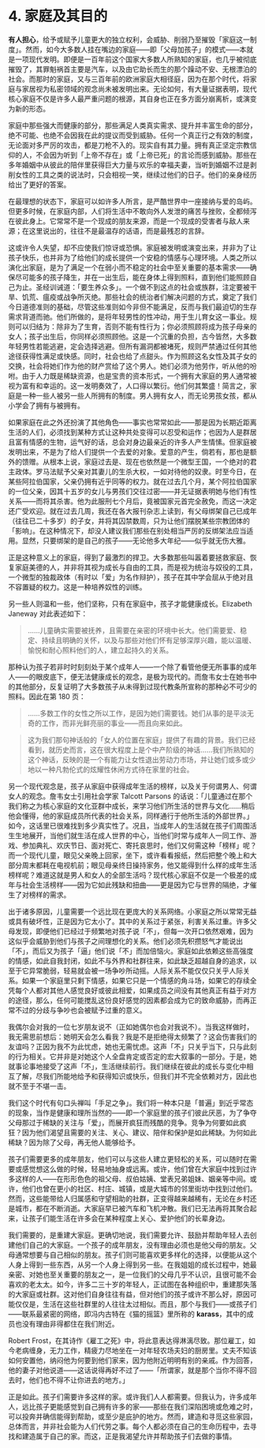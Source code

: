 # 4. 家庭及其目的

**有人担心**，给予或赋予儿童更大的独立权利，会威胁、削弱乃至摧毁「家庭这一制度」。然而，如今大多数人挂在嘴边的家庭——即「父母加孩子」的模式——本就是一项现代发明。即便是一百年前这个国家大多数人所熟知的家庭，也几乎被彻底摧毁了，其罪魁祸首主要是汽车，以及由它助长而生的那个躁动不安、无根漂泊的社会。而那时的家庭，又与三百年前的欧洲家庭大相径庭，因为在那个时代，将家庭与家居视为私密领域的观念尚未被发明出来。无论如何，有大量证据表明，现代核心家庭不仅是许多人最严重问题的根源，其自身也正在多方面分崩离析，或演变为新的形态。

家庭中那些强大而健康的部分，那些满足人类真实需求、提升并丰富生命的部分，绝不可能、也绝不会因我在此的提议而受到威胁。任何一个真正行之有效的制度，无论面对多严厉的攻击，都是刀枪不入的。现实自有其力量。拥有真正坚定宗教信仰的人，不会因为听到「上帝不存在」或「上帝已死」的言论而感到威胁。那些在多年婚姻中从彼此的陪伴里获得巨大力量与欢乐的幸福夫妻，当听到婚姻不过是剥削女性的工具之类的说法时，只会相视一笑，继续过他们的日子。他们的亲身经历给出了更好的答案。

在最理想的状态下，家庭可以如许多人所言，是严酷世界中一座接纳与爱的岛屿。但更多时候，在家庭内部，人们将生活中不敢向外人发泄的痛苦与挫败，全都倾泻在彼此身上。它常常不是一个现成的朋友来源，而是一个现成的受害者与敌人来源；在这里说出的，往往不是最温存的话语，而是最残忍的言辞。

这或许令人失望，却不应使我们惊讶或恐惧。家庭被发明或演变出来，并非为了让孩子快乐，也并非为了给他们的成长提供一个安稳的情感与心理环境。人类之所以演化出家庭，是为了满足一个在弱小而不稳定的社会中至关重要的基本需求——确保尽可能多的孩子降生，并在一出生后，能在身体上得到照料，直到他们能照顾自己为止。圣经训诫道：「要生养众多」。一个做不到这点的社会或族群，注定要被干旱、饥荒、瘟疫或战争所灭绝。那些社会的统治者们解决问题的方式，奠定了我们今日道德准则的基础，尽管这些准则如今非但不能满足，反而与我们最迫切的生存需求背道而驰。他们所做的，是将年轻男性的性冲动，用于生儿育女这一事业。规则可以归结为：除非为了生育，否则不能有性行为；你必须照顾将成为孩子母亲的女人；孩子出生后，你同样必须照顾他。这是一个沉重的负担，古今皆然，大多数年轻男性若能逃避，定会选择逃避。但所有漏洞都被堵死，规则严禁通过任何其他途径获得性满足或快感。同时，社会也给了点甜头。作为照顾这名女性及其子女的交换，社会将她们作为他的财产赏给了这个男人。她们必须为他劳作，听从他的吩咐。由于人力既是稀缺资源，也是宝贵的资本形式，一个拥有大家庭的男人通常被视为富有和幸运的。这一发明奏效了，人口得以繁衍。他们何其繁盛！简言之，家庭是一种一些人被另一些人所拥有的制度。男人拥有女人，而无论男孩女孩，都从小学会了拥有与被拥有。

如果家庭在此之外还扮演了其他角色——事实也常常如此——那是因为长期近距离生活的人们，必须找到某种方式让这种共处变得可以忍受和运作；也因为人是群居且富有情感的生物，运气好的话，总会对身边最亲近的许多人产生情愫。但家庭被发明出来，不是为了给人们提供一个去爱的对象。爱意的产生，倘若有，那也是额外的馈赠。从根本上说，家庭过去是、现在也依然是一个微型王国，一个绝对的君主政体。罗马法赋予父亲对其妻儿的生杀大权，一如对待他的奴隶。时至今日，在某些阿拉伯国家，父亲仍拥有近乎同等的权力。就在过去几个月，某个阿拉伯国家的一位父亲，因其十五岁的女儿与男孩们交往过密——并无证据表明她与他们有性关系——而将其杀害。他为此服刑七个月后，竟被国家元首完全赦免，而这一决定还广受欢迎。就在过去几周，我还在各大报刊杂志上读到，有父母绑架自己已成年（往往已二十多岁）的子女，并将其囚禁数周，只为让他们摆脱某些宗教团体的「影响」。在这种情况下，却没人建议我们那些在别处相当严厉的反绑架法应当适用。显然，只要绑架的是自己的孩子——无论他多大年纪——似乎就无伤大雅。

正是这种意义上的家庭，得到了最激烈的捍卫。大多数那些叫嚣着要拯救家庭、恢复家庭美德的人，并非将其视为成长与自由的工具，而是视为统治与奴役的工具，一个微型的独裁政体（有时以「爱」为名作辩护），孩子在其中学会屈从于绝对且不容置疑的权力。这是一种培养奴性的训练。

另一些人则温和一些，他们坚称，只有在家庭中，孩子才能健康成长。Elizabeth Janeway 对此表述如下：

> ……儿童确实需要被抚养，且需要在亲密的环境中长大。他们需要爱、稳定、持续且明确的关怀，以及与那些对他们怀有足够深厚兴趣，能以温暖、愉悦和耐心照料他们的人，建立起持久的关系。

那种认为孩子若非时时刻刻处于某个成年人——一个除了看管他便无所事事的成年人——的眼皮底下，便无法健康成长的观念，是极为现代的。而詹韦女士在她书中的其他部分，反复证明了大多数孩子从未得到过现代教条所宣称的那种必不可少的照料。因此在第 180 页：

> ……多数工作的女性之所以工作，是因为她们需要钱。她们从事的是平淡无奇的工作，而非光鲜亮丽的事业——而且向来如此。

> 这为我们那句神话般的「女人的位置在家庭」提供了有趣的背景。我们已经看到，就历史而言，这在很大程度上是个中产阶级的神话……我们所熟知的这个神话，反映的是一个有能力让女性退出劳动力市场，并让她们或多或少地以一种凡勃伦式的炫耀性休闲方式待在家里的社会。

另一个现代观念是，孩子从家庭中获得成年生活的榜样，以及关于何谓男人、何谓女人的观念。詹韦女士引用社会学家 Talcott Parsons 的话说：「儿童通过在那个我们称之为核心家庭的文化亚群中成长，来学习他们所生活的世界与文化……稍后他会懂得，他的家庭成员所代表的社会关系，同样通行于他所生活的外部世界。」如今，这话里已很难找到多少真实性了。况且，当成年人的生活就在孩子们周围活生生地展开，当他们就生活在成人世界的中心，当他们时常与成年人一同工作、游戏、参加典礼、欢庆节日、面对死亡、寄托哀思时，他们又何需这种「榜样」呢？而一个现代儿童，眼见父亲晚上回家，坐下，或许看看报纸，然后把整个晚上和大部分周末都耗在电视机前；眼见母亲终日操持家务，他又能得到什么样的成年生活榜样呢？难道这就是男人和女人的全部生活吗？现代核心家庭不仅是一个极差的成年与社会生活榜样——因为它如此残缺和扭曲——更是因为它与世界的隔绝，才催生了对榜样的需求。

出于诸多原因，儿童需要一个远比现在更庞大的关系网络。小家庭之所以常常无益或具有破坏性，正是因为它太小了。其中的关系过于紧张，利害关系过重。许多父母发现，即便他们已经过于频繁地对孩子说「不」，但每一次开口依然艰难，因为这似乎会威胁到他们与孩子之间理想化的关系。他们必须先积攒怒气才能说出「不」，而后又为孩子「逼」他们说「不」而加倍恼火。家庭如此依赖这些高强度的情感，如此自我封闭，如此不与外界和社群往来，如此缺乏超越自身的追求，以至于它异常脆弱，轻易就会被一场争吵所动摇。人际关系不能仅仅只关乎人际关系。如果一个家庭里只剩下情感，如果它只是一个情感的角斗场，如果它的存续全凭每个人都对其他人感觉良好或彼此相爱，如果成员之间没有其他真正有益于对方的途径，那么，任何可能搅乱这份良好感觉的因素都会成为它的致命威胁，而再正常不过的分歧与争吵也会被赋予过重的意义。

我偶尔会对我的一位七岁朋友说不（正如她偶尔也会对我说不）。当我这样做时，我无需思前想后：她明天会怎么看我？我是不是拒绝得太频繁了？这会伤害我们的友谊吗？正因为我不为此忧虑，她也无需忧虑。这声「不」只关乎当下，只与此刻的行为相关。它并非是对她这个人全盘肯定或否定的宏大叙事的一部分。于是，她就事论事地接受了这声「不」，生活继续前行。我们继续在彼此的成长与变化中相互了解，尽我们所能地给予和获得知识或快乐，但我们并不完全依赖对方，因此也就不至于不堪一击。

我们这个时代有句口头禅叫「手足之争」。我们将一种本只是「普遍」到近乎常态的现象，当作是健康和理所当然的——即一个家庭里的孩子们彼此厌恶，为了争夺父母那过于稀缺的关注与「爱」，而展开疯狂而残酷的竞争。竞争为何要如此疯狂？因为他们渴望且需要的关注、关心、建议、陪伴和保护是如此稀缺。为何如此稀缺？因为除了父母，再无他人能够给予。

孩子们需要更多的成年朋友，他们可以与这些人建立更轻松的关系，可以随时在需要或感觉想这么做的时候，轻易地抽身或远离。或许，他们曾在大家庭中找到过许多这样的人——在形形色色的祖父母、叔伯姑姨、堂表兄弟姐妹、姻亲等中间。或许，他们也曾在更小的社区、村庄、城镇，或是大城市的邻里街坊中找到过他们。然而，这些能带给人归属感和守望相助的社群，正变得越来越稀有，无论在乡村还是城市，都在不断消逝。大家庭早已被汽车和飞机冲散。我们已无法再将其聚合起来，让孩子们能生活在许多会在某种程度上关心、爱护他们的长辈身边。

我们需要的，是重建大家庭。更确切地说，我们需要允许、鼓励并帮助年轻人去创建他们自己的大家庭。一个孩子的成年朋友，没有理由必须也是他父母的朋友。父母通常想要与自己相似的朋友。孩子们则可能喜欢更多样化的选择，以便能从这个人身上得到一些东西，从另一个人身上得到另一些。在我姐姐的成长过程中，她最亲密、对她也至关重要的朋友之一，是一位我们的父母几乎不认识，且很可能不会喜欢的老太太。如今，许多二三十岁的年轻人，正试图在各种组织中，重建那失落的大家庭或社群。这对他们自身往往有益，但对他们的孩子或许不那么好，原因可能仅仅是，生活在这些社群里的人往往太过相似。而且，那个与我们——或孩子们——联系最紧密的网络，即冯内古特在《猫的摇篮》里所称的 **karass**，其中的成员也没有理由非得都住在我们附近。

Robert Frost，在其诗作《雇工之死》中，将此意表达得淋漓尽致。那位雇工，如今老病缠身，无力工作，精疲力尽地坐在一对年轻农场夫妇的厨房里。丈夫不知该如何安置他，纳闷他为何要到他们家来，因为他附近明明有别的亲戚。作为回答，他的妻子对他说道——这话说得再好不过了——「所谓家，就是那个当你不得不回去时，他们也不得不让你进去的地方。」

正是如此。孩子们需要许多这样的家。或许我们人人都需要。但我认为，许多成年人，远比孩子更能感觉到自己拥有许多的家——那些在我们深陷困境或危难之时，可以投奔并确信能得到帮助，或至少是庇护的地方。然而，建造和寻觅这些家园，总体而言，并非社会能为人们代劳之事。每个人都必须在自己的生命历程中，去寻找和建造属于自己的家。而这，正是我渴望允许并帮助孩子们去做的事情。
